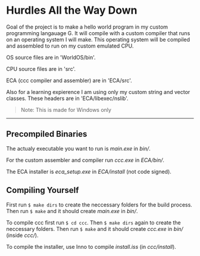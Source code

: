 # Hurdles All the Way Down

Goal of the project is to make a hello world program in my custom programming langauage G. It will compile with a custom compiler that runs on an operating system I will make. This operating system will be compiled and assembled to run on my custom emulated CPU.

OS source files are in 'WorldOS/bin'.

CPU source files are in 'src'.

ECA (ccc compiler and assembler) are in 'ECA/src'.

Also for a learning expierence I am using only my custom string and vector classes. These headers are in 'ECA/libexec/nslib'.

> Note: This is made for Windows only

___

## Precompiled Binaries

The actualy executable you want to run is *main.exe* in *bin/*.

For the custom assembler and compiler run *ccc.exe* in *ECA/bin/*.

The ECA installer is *eca_setup.exe* in *ECA/install* (not code signed).

## Compiling Yourself

First run `$ make dirs` to create the neccessary folders for the build process. Then run `$ make` and it should create *main.exe* in *bin/*.

To compile ccc first run `$ cd ccc`. Then `$ make dirs` again to create the neccessary folders. Then run `$ make` and it should create *ccc.exe* in *bin/* (inside *ccc/*).

To compile the installer, use Inno to compile *install.iss* (in *ccc/install*).
